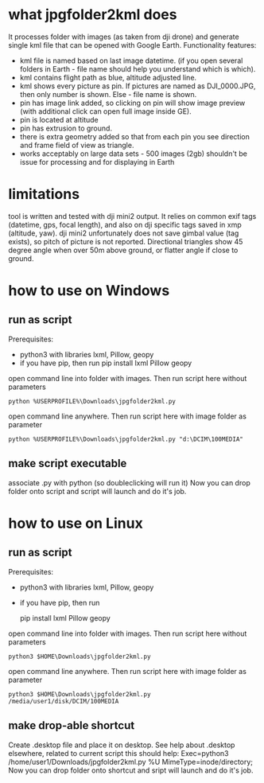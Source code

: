 # what jpgfolder2kml does
It processes folder with images (as taken from dji drone) and generate single kml file that can be opened with Google Earth. 
Functionality features:
- kml file is named based on last image datetime. (if you open several folders in Earth - file name should help you understand which is which). 
- kml contains flight path as blue, altitude adjusted line. 
- kml shows every picture as pin. If pictures are named as DJI_0000.JPG, then only number is shown. Else - file name is shown. 
- pin has image link added, so clicking on pin will show image preview (with additional click can open full image inside GE). 
- pin is located at altitude
- pin has extrusion to ground. 
- there is extra geometry added so that from each pin you see direction and frame field of view as triangle. 
- works acceptably on large data sets - 500 images (2gb) shouldn't be issue for processing and for displaying in Earth 

# limitations
tool is written and tested with dji mini2 output. It relies on common exif tags (datetime, gps, focal length), and also on dji specific tags saved in xmp (altitude, yaw). 
dji mini2 unfortunately does not save gimbal value (tag exists), so pitch of picture is not reported. Directional triangles show 45 degree angle when over 50m above ground, or flatter angle if close to ground. 

# how to use on Windows
## run as script
Prerequisites:
- python3 with libraries lxml, Pillow, geopy
- if you have pip, then run
    pip install lxml Pillow geopy

open command line into folder with images. Then run script here without parameters 

    python %USERPROFILE%\Downloads\jpgfolder2kml.py 

open command line anywhere. Then run script here with image folder as parameter

    python %USERPROFILE%\Downloads\jpgfolder2kml.py "d:\DCIM\100MEDIA"


## make script executable
associate .py with python (so doubleclicking will run it)
Now you can drop folder onto script and script will launch and do it's job. 

# how to use on Linux
## run as script
Prerequisites:
- python3 with libraries lxml, Pillow, geopy
- if you have pip, then run

    pip install lxml Pillow geopy

open command line into folder with images. Then run script here without parameters 

    python3 $HOME\Downloads\jpgfolder2kml.py 

open command line anywhere. Then run script here with image folder as parameter

    python3 $HOME\Downloads\jpgfolder2kml.py /media/user1/disk/DCIM/100MEDIA


## make drop-able shortcut
Create .desktop file and place it on desktop. 
See help about .desktop elsewhere, related to current script this should help: 
    Exec=python3 /home/user1/Downloads/jpgfolder2kml.py %U
    MimeType=inode/directory;
Now you can drop folder onto shortcut and sript will launch and do it's job. 

